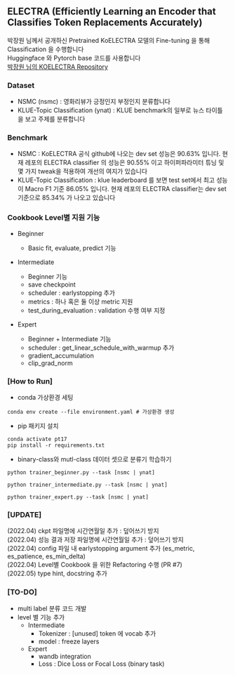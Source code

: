 ## ELECTRA (Efficiently Learning an Encoder that Classifies Token Replacements Accurately)
  
박장원 님께서 공개하신 Pretrained KoELECTRA 모델의 Fine-tuning 을 통해 Classification 을 수행합니다  
Huggingface 와 Pytorch base 코드를 사용합니다  
[박장원 님의 KOELECTRA Repository](https://github.com/monologg/KoELECTRA)

### Dataset
- NSMC (nsmc) : 영화리뷰가 긍정인지 부정인지 분류합니다
- KLUE-Topic Classification (ynat) : KLUE benchmark의 일부로 뉴스 타이틀을 보고 주제를 분류합니다

### Benchmark
- NSMC : KoELECTRA 공식 github에 나오는 dev set 성능은 90.63% 입니다. 현재 레포의 ELECTRA classifier 의 성능은 90.55% 이고 하이퍼파라미터 튜닝 및 몇 가지 tweak을 적용하여 개선의 여지가 있습니다
- KLUE-Topic Classification : klue leaderboard 를 보면 test set에서 최고 성능이 Macro F1 기준 86.05% 입니다. 현재 레포의 ELECTRA classifier는 dev set 기준으로 85.34% 가 나오고 있습니다

### Cookbook Level별 지원 기능
- Beginner
    - Basic fit, evaluate, predict 기능

- Intermediate
    - Beginner 기능
    - save checkpoint
    - scheduler : earlystopping 추가
    - metrics : 하나 혹은 둘 이상 metric 지원
    - test_during_evaluation : validation 수행 여부 지정

- Expert
    - Beginner + Intermediate 기능
    - scheduler : get_linear_schedule_with_warmup 추가
    - gradient_accumulation
    - clip_grad_norm

### [How to Run]
- conda 가상환경 세팅
```
conda env create --file environment.yaml # 가상환경 생성 
```
- pip 패키지 설치
```
conda activate pt17
pip install -r requirements.txt
```

- binary-class와 mutl-class 데이터 셋으로 분류기 학습하기
```
python trainer_beginner.py --task [nsmc | ynat]
```
```
python trainer_intermediate.py --task [nsmc | ynat]
```
```
python trainer_expert.py --task [nsmc | ynat]
```
  
### [UPDATE]  
(2022.04) ckpt 파일명에 시간연월일 추가 : 덮어쓰기 방지  
(2022.04) 성능 결과 저장 파일명에 시간연월일 추가 : 덮어쓰기 방지  
(2022.04) config 파일 내 earlystopping argument 추가 (es_metric, es_patience, es_min_delta)  
(2022.04) Level별 Cookbook 을 위한 Refactoring 수행 (PR #7)  
(2022.05) type hint, docstring 추가  


### [TO-DO]
- multi label 분류 코드 개발  
- level 별 기능 추가  
    - Intermediate  
        - Tokenizer : \[unused\] token 에 vocab 추가
        - model : freeze layers  
    - Expert
        - wandb integration
        - Loss : Dice Loss or Focal Loss (binary task)

